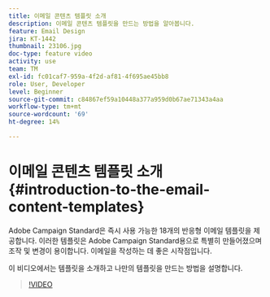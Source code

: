 ```yaml
---
title: 이메일 콘텐츠 템플릿 소개
description: 이메일 콘텐츠 템플릿을 만드는 방법을 알아봅니다.
feature: Email Design
jira: KT-1442
thumbnail: 23106.jpg
doc-type: feature video
activity: use
team: TM
exl-id: fc01caf7-959a-4f2d-af81-4f695ae45bb8
role: User, Developer
level: Beginner
source-git-commit: c84867ef59a10448a377a959d0b67ae71343a4aa
workflow-type: tm+mt
source-wordcount: '69'
ht-degree: 14%

---
```


# 이메일 콘텐츠 템플릿 소개 {#introduction-to-the-email-content-templates}

Adobe Campaign Standard은 즉시 사용 가능한 18개의 반응형 이메일 템플릿을 제공합니다. 이러한 템플릿은 Adobe Campaign Standard용으로 특별히 만들어졌으며 조작 및 변경이 용이합니다. 이메일을 작성하는 데 좋은 시작점입니다.

이 비디오에서는 템플릿을 소개하고 나만의 템플릿을 만드는 방법을 설명합니다.

>[!VIDEO](https://video.tv.adobe.com/v/23106?quality=12&learn=on)
